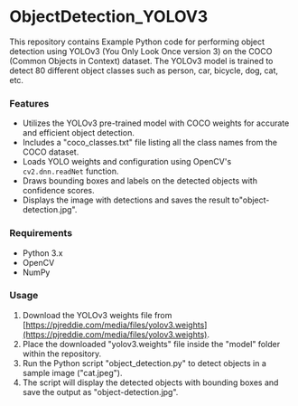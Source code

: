 # ObjectDetection_YOLOV3

This repository contains Example Python code for performing object detection using YOLOv3 (You Only Look Once version 3) on the COCO (Common Objects in Context) dataset. The YOLOv3 model is trained to detect 80 different object classes such as person, car, bicycle, dog, cat, etc.

### Features

- Utilizes the YOLOv3 pre-trained model with COCO weights for accurate and efficient object detection.
- Includes a "coco_classes.txt" file listing all the class names from the COCO dataset.
- Loads YOLO weights and configuration using OpenCV's `cv2.dnn.readNet` function.
- Draws bounding boxes and labels on the detected objects with confidence scores.
- Displays the image with detections and saves the result to"object-detection.jpg".

### Requirements

- Python 3.x
- OpenCV
- NumPy

### Usage

1. Download the YOLOv3 weights file from [https://pjreddie.com/media/files/yolov3.weights](https://pjreddie.com/media/files/yolov3.weights).
2. Place the downloaded "yolov3.weights" file inside the "model" folder within the repository.
3. Run the Python script "object_detection.py" to detect objects in a sample image ("cat.jpeg").
4. The script will display the detected objects with bounding boxes and save the output as "object-detection.jpg".
